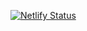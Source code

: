 [![Netlify Status](https://api.netlify.com/api/v1/badges/f3a6b586-9e5b-4789-9bbe-fd6b596b5171/deploy-status)](https://app.netlify.com/sites/precious-kitsune-af9d15/deploys)
